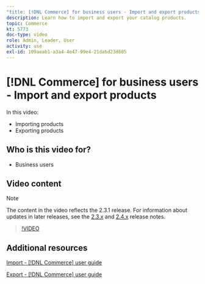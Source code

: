 ```yaml
---
"title: [!DNL Commerce] for business users - Import and export products"
description: Learn how to import and export your catalog products.
topic: Commerce
kt: 5773
doc-type: video
role: Admin, Leader, User
activity: use
exl-id: 109aeab1-a3a4-4e47-99e4-21dabd23d605
---
```

# [!DNL Commerce] for business users - Import and export products

In this video:

- Importing products
- Exporting products

## Who is this video for?

- Business users

## Video content

>[!NOTE]
>
>The content in the video reflects the 2.3.1 release. For information about updates in later releases, see the [ 2.3.x](https://devdocs.magento.com/guides/v2.3/release-notes/bk-release-notes.html) and [2.4.x](https://devdocs.magento.com/guides/v2.4/release-notes/bk-release-notes.html) release notes.

>[!VIDEO](https://video.tv.adobe.com/v/35958?quality=12&learn=on)

## Additional resources

[Import - [!DNL Commerce] user guide](https://docs.magento.com/user-guide/system/data-import.html)

[Export - [!DNL Commerce] user guide](https://docs.magento.com/user-guide/system/data-export.html)
